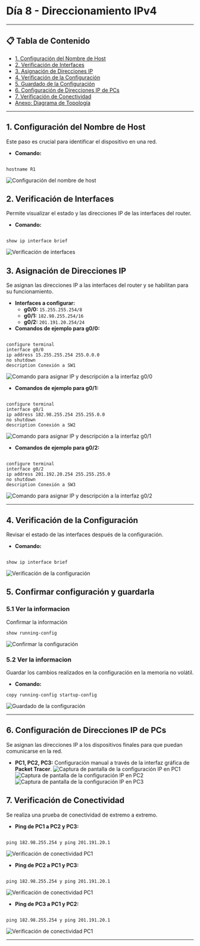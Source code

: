# Día 8 - Direccionamiento IPv4

---

## 📋 Tabla de Contenido
- [1. Configuración del Nombre de Host](#1-configuracion-del-nombre-de-host)
- [2. Verificación de Interfaces](#2-verificacion-de-interfaces)
- [3. Asignación de Direcciones IP](#3-asignacion-de-direcciones-ip)
- [4. Verificación de la Configuración](#4-verificacion-de-la-configuracion)
- [5. Guardado de la Configuración](#5-guardado-de-la-configuracion)
- [6. Configuración de Direcciones IP de PCs](#6-configuracion-de-direcciones-ip-de-pcs)
- [7. Verificación de Conectividad](#7-verificacion-de-conectividad)
- [Anexo: Diagrama de Topología](#anexo-diagrama-de-topologia)

---

## 1. Configuración del Nombre de Host
Este paso es crucial para identificar el dispositivo en una red.
- **Comando:**
```

hostname R1

```
![Configuración del nombre de host](images/lab-dia8/configuracion-nombre-host.png)

## 2. Verificación de Interfaces
Permite visualizar el estado y las direcciones IP de las interfaces del router.
- **Comando:**
```

show ip interface brief

```
![Verificación de interfaces](images/lab-dia8/verificacion-interfaces.png)

## 3. Asignación de Direcciones IP
Se asignan las direcciones IP a las interfaces del router y se habilitan para su funcionamiento.
- **Interfaces a configurar:**
    - **g0/0:** `15.255.255.254/8`
    - **g0/1:** `182.98.255.254/16`
    - **g0/2:** `201.191.20.254/24`
- **Comandos de ejemplo para g0/0:**
```

configure terminal
interface g0/0
ip address 15.255.255.254 255.0.0.0
no shutdown
description Conexión a SW1

```
![Comando para asignar IP y descripción a la interfaz g0/0](images/lab-dia8/configuracion-ip-g00.png)

- **Comandos de ejemplo para g0/1:**
```

configure terminal
interface g0/1
ip address 182.98.255.254 255.255.0.0
no shutdown
description Conexión a SW2

```
![Comando para asignar IP y descripción a la interfaz g0/1](images/lab-dia8/configuracion-ip-g01.png)

- **Comandos de ejemplo para g0/2:**
```

configure terminal
interface g0/2
ip address 201.192.20.254 255.255.255.0
no shutdown
description Conexión a SW3

```
![Comando para asignar IP y descripción a la interfaz g0/2](images/lab-dia8/configuracion-ip-g02.png)

---
## 4. Verificación de la Configuración
Revisar el estado de las interfaces después de la configuración.
- **Comando:**
```

show ip interface brief

```
![Verificación de la configuración](images/lab-dia8/verificacion-configuracion.png)

## 5. Confirmar configuración y guardarla
### 5.1 Ver la informacion
Confirmar la información
```
show running-config

```
![Confirmar la configuración](images/lab-dia8/confirmar-configuracion.png)

### 5.2 Ver la informacion
Guardar los cambios realizados en la configuración en la memoria no volátil.
- **Comando:**
```
copy running-config startup-config

```
![Guardado de la configuración](images/lab-dia8/guardado-configuracion.png)

---

## 6. Configuración de Direcciones IP de PCs
Se asignan las direcciones IP a los dispositivos finales para que puedan comunicarse en la red.
- **PC1, PC2, PC3:** Configuración manual a través de la interfaz gráfica de **Packet Tracer**.
![Captura de pantalla de la configuración IP en PC1](images/lab-dia8/configuracion-pc1.png)
![Captura de pantalla de la configuración IP en PC2](images/lab-dia8/configuracion-pc2.png)
![Captura de pantalla de la configuración IP en PC3](images/lab-dia8/configuracion-pc3.png)
## 7. Verificación de Conectividad
Se realiza una prueba de conectividad de extremo a extremo.
- **Ping de PC1 a PC2 y PC3:**
```

ping 182.98.255.254 y ping 201.191.20.1

```
![Verificación de conectividad PC1](images/lab-dia8/verificacion-conectividad-pc1.png)

- **Ping de PC2 a PC1 y PC3:**
```

ping 182.98.255.254 y ping 201.191.20.1

```
![Verificación de conectividad PC1](images/lab-dia8/verificacion-conectividad-pc1.png)


- **Ping de PC3 a PC1 y PC2:**
```

ping 182.98.255.254 y ping 201.191.20.1

```
![Verificación de conectividad PC1](images/lab-dia8/verificacion-conectividad-pc1.png)


---
